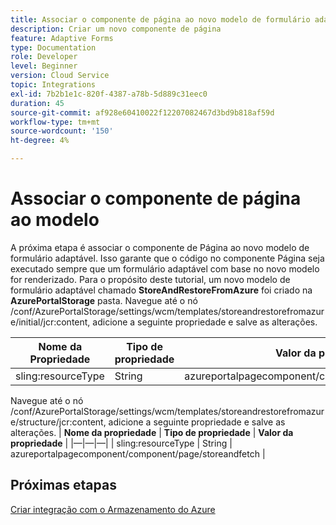 ```yaml
---
title: Associar o componente de página ao novo modelo de formulário adaptável
description: Criar um novo componente de página
feature: Adaptive Forms
type: Documentation
role: Developer
level: Beginner
version: Cloud Service
topic: Integrations
exl-id: 7b2b1e1c-820f-4387-a78b-5d889c31eec0
duration: 45
source-git-commit: af928e60410022f12207082467d3bd9b818af59d
workflow-type: tm+mt
source-wordcount: '150'
ht-degree: 4%

---
```


# Associar o componente de página ao modelo

A próxima etapa é associar o componente de Página ao novo modelo de formulário adaptável. Isso garante que o código no componente Página seja executado sempre que um formulário adaptável com base no novo modelo for renderizado. Para o propósito deste tutorial, um novo modelo de formulário adaptável chamado **StoreAndRestoreFromAzure** foi criado na **AzurePortalStorage** pasta.
Navegue até o nó /conf/AzurePortalStorage/settings/wcm/templates/storeandrestorefromazure/initial/jcr:content, adicione a seguinte propriedade e salve as alterações.

| **Nome da Propriedade** | **Tipo de propriedade** | **Valor da propriedade** |
|--------------------|-------------------|-------------------------------------------------------|
| sling:resourceType | String | azureportalpagecomponent/component/page/storeandfetch |

Navegue até o nó /conf/AzurePortalStorage/settings/wcm/templates/storeandrestorefromazure/structure/jcr:content, adicione a seguinte propriedade e salve as alterações.
| **Nome da propriedade**  | **Tipo de propriedade** | **Valor da propriedade**                                    | |—|—|—| | sling:resourceType | String | azureportalpagecomponent/component/page/storeandfetch |


## Próximas etapas

[Criar integração com o Armazenamento do Azure](./create-fdm.md)
